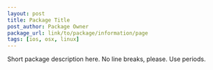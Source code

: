 ```yaml
---
layout: post
title: Package Title
post_author: Package Owner
package_url: link/to/package/information/page
tags: [ios, osx, linux]
---
```


Short package description here. No line breaks, please. Use periods.

<!--PKG_END-->
